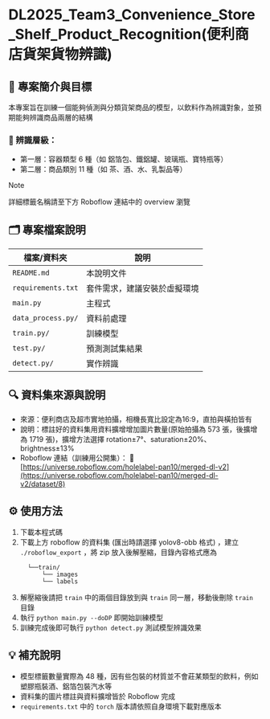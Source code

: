 # DL2025_Team3_Convenience_Store_Shelf_Product_Recognition(便利商店貨架貨物辨識)
## 📌 專案簡介與目標
本專案旨在訓練一個能夠偵測與分類貨架商品的模型，以飲料作為辨識對象，並預期能夠辨識商品兩層的結構

### 🎯 辨識層級：
- 第一層：容器類型 6 種（如 鋁箔包、鐵鋁罐、玻璃瓶、寶特瓶等）
- 第二層：商品類別 11 種（如 茶、酒、水、乳製品等）
> [!NOTE]
> 詳細標籤名稱請至下方 Roboflow 連結中的 overview 瀏覽

## 🗂️ 專案檔案說明

| 檔案/資料夾         | 說明 |
|---------------------|------|
| `README.md`         | 本說明文件 |
| `requirements.txt`  | 套件需求，建議安裝於虛擬環境 |
| `main.py`           | 主程式 |
| `data_process.py/`  | 資料前處理 |
| `train.py/`         | 訓練模型 |
| `test.py/`          | 預測測試集結果 |
| `detect.py/`        | 實作辨識 |

## 🔍 資料集來源與說明
- 來源：便利商店及超市實地拍攝，相機長寬比設定為16:9，直拍與橫拍皆有
- 說明：標註好的資料集用資料擴增增加圖片數量(原始拍攝為 573 張，後擴增為 1719 張)，擴增方法選擇 rotation±7°、saturation±20%、brightness±13%
- Roboflow 連結（訓練用公開集）：
🔗 [https://universe.roboflow.com/holelabel-pan10/merged-dl-v2](https://universe.roboflow.com/holelabel-pan10/merged-dl-v2/dataset/8)

## ⚙️ 使用方法
1. 下載本程式碼
2. 下載上方 roboflow 的資料集 (匯出時請選擇 yolov8-obb 格式) ，建立 `./roboflow_export` ，將 zip 放入後解壓縮，目錄內容格式應為
    ```
      └──train/
          └── images
          └── labels
      ```
3. 解壓縮後請把 `train` 中的兩個目錄放到與 `train` 同一層，移動後刪除 `train` 目錄
4. 執行 `python main.py --doDP` 即開始訓練模型
5. 訓練完成後即可執行 `python detect.py` 測試模型辨識效果

## 💡 補充說明
- 模型標籤數量實際為 48 種，因有些包裝的材質並不會莊某類型的飲料，例如塑膠瓶裝酒、鋁箔包裝汽水等
- 資料集的圖片標註與資料擴增皆於 Roboflow 完成
- `requirements.txt` 中的 `torch` 版本請依照自身環境下載對應版本
